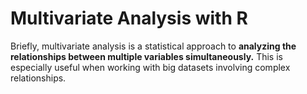 # Multivariate Analysis with R

Briefly, multivariate analysis is a statistical approach to **analyzing the relationships between multiple variables simultaneously.** This is especially useful when working with big datasets involving complex relationships.

